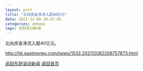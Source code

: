 ```yaml
---
layout: post
title: "北向资金净流入超40亿元"
date: 2021-12-08 10:47:05
categories: emnews
tags: 东财滚动新闻
---
```


北向资金净流入超40亿元。

<http://hk.eastmoney.com/news/1533,202112082206757673.html>

[返回东财滚动新闻](./emnews/)
[返回首页](./)